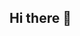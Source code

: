 ## Hi there 👋

<!--
**okeymcokoli/okeymcokoli** is a ✨ _special_ ✨ repository because its `README.md` (this file) appears on your GitHub profile.

Here are some ideas to get you started:

- 🔭 I’m currently working on AWS Cloud Ecosystem as a DevOps Engineer.
- 🌱 I’m currently learning ML and AI
- 👯 I’m looking to collaborate on Open Source Projects
- 🤔 I’m looking for help with ML and AI
- 💬 Ask me about Cloud Computing, Docker, Kubernetes CI/CD and Security.
- 📫 How to reach me: okeymcokoli@icloud.com
- 😄 Pronouns: He/Him.
- ⚡ Fun fact: I am always high spirited and easily accessible.
-->
